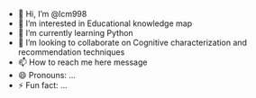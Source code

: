 - 👋 Hi, I’m @lcm998
- 👀 I’m interested in Educational knowledge map
- 🌱 I’m currently learning Python
- 💞️ I’m looking to collaborate on Cognitive characterization and recommendation techniques 
- 📫 How to reach me here message
- 😄 Pronouns: ...
- ⚡ Fun fact: ...

<!---
lcm998/lcm998 is a ✨ special ✨ repository because its `README.md` (this file) appears on your GitHub profile.
You can click the Preview link to take a look at your changes.
--->
